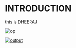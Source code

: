 # INTRODUCTION

this is DHEERAJ

![op](https://ibb.co/yp6v16s)

<a href="https://ibb.co/yp6v16s"><img src="https://i.ibb.co/7QnM5ny/output.png" alt="output" border="0" /></a>
